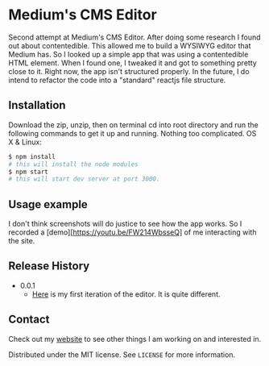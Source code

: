 # Medium's CMS Editor


<!-- [![NPM Version][npm-image]][npm-url]
[![Build Status][travis-image]][travis-url]
[![Downloads Stats][npm-downloads]][npm-url] -->

Second attempt at Medium's CMS Editor.  After doing some research I found out about contentedible. This
allowed me to build a WYSIWYG editor that Medium has.  So I looked up a simple app that was using a
contentedible HTML element.  When I found one, I tweaked it and got to something pretty close to it.  Right now,
the app isn't structured properly.  In the future, I do intend to refactor the code into a "standard" reactjs
file structure.


## Installation
Download the zip, unzip, then on terminal cd into root directory and run the following commands to get it up and running. Nothing too complicated.
OS X & Linux:

```sh
$ npm install
# this will install the node modules
$ npm start
# this will start dev server at port 3000.
```

## Usage example

I don't think screenshots will do justice to see how the app works.  So I recorded a [demo][https://youtu.be/FW214WbsseQ] of me interacting with the site.

## Release History


* 0.0.1
    * [Here](https://github.com/jzapata87/CMSv1) is my first iteration of the editor.  It is quite different.



## Contact

Check out my [website](https://jzapata87.github.io/) to see other things I am working on and interested in.

Distributed under the MIT license. See ``LICENSE`` for more information.


<!-- Markdown link & img dfn's -->
[npm-image]: https://img.shields.io/npm/v/datadog-metrics.svg?style=flat-square
[npm-url]: https://npmjs.org/package/datadog-metrics
[npm-downloads]: https://img.shields.io/npm/dm/datadog-metrics.svg?style=flat-square
[travis-image]: https://img.shields.io/travis/dbader/node-datadog-metrics/master.svg?style=flat-square
[travis-url]: https://travis-ci.org/dbader/node-datadog-metrics

